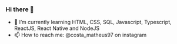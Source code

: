 ### Hi there 👋


- 🌱 I’m currently learning HTML, CSS, SQL, Javascript, Typescript, ReactJS, React Native and NodeJS
- 📫 How to reach me: @costa_matheus97 on instagram

